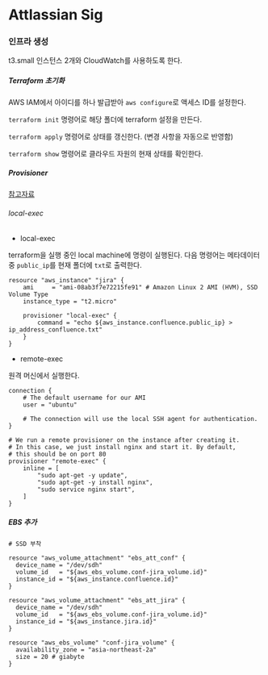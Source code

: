 # Attlassian Sig



### 인프라 생성

t3.small 인스턴스 2개와 CloudWatch를 사용하도록 한다.

##### Terraform 초기화

AWS IAM에서 아이디를 하나 발급받아 `aws configure`로 액세스 ID를 설정한다.

`terraform init` 명령어로 해당 폴더에 terraform 설정을 만든다.

`terraform apply` 명령어로 상태를 갱신한다. (변경 사항을 자동으로 반영함)

`terraform show` 명령어로 클라우드 자원의 현재 상태를 확인한다.

##### Provisioner

[참고자료](https://www.terraform.io/intro/examples/aws.html)

###### local-exec

* local-exec

terraform을 실행 중인 local machine에 명령이 실행된다.
다음 명령어는 메타데이터 중 `public_ip`를 현재 폴더에 `txt`로 출력한다.

```t
resource "aws_instance" "jira" {
    ami     = "ami-08ab3f7e72215fe91" # Amazon Linux 2 AMI (HVM), SSD Volume Type
    instance_type = "t2.micro"

    provisioner "local-exec" {
        command = "echo ${aws_instance.confluence.public_ip} > ip_address_confluence.txt"
    }
}
```

* remote-exec

원격 머신에서 실행한다.

```t
connection {
    # The default username for our AMI
    user = "ubuntu"

    # The connection will use the local SSH agent for authentication.
}

# We run a remote provisioner on the instance after creating it.
# In this case, we just install nginx and start it. By default,
# this should be on port 80
provisioner "remote-exec" {
    inline = [
        "sudo apt-get -y update",
        "sudo apt-get -y install nginx",
        "sudo service nginx start",
    ]
}
```

##### EBS 추가

```t
# SSD 부착

resource "aws_volume_attachment" "ebs_att_conf" {
  device_name = "/dev/sdh"
  volume_id   = "${aws_ebs_volume.conf-jira_volume.id}"
  instance_id = "${aws_instance.confluence.id}"
}

resource "aws_volume_attachment" "ebs_att_jira" {
  device_name = "/dev/sdh"
  volume_id   = "${aws_ebs_volume.conf-jira_volume.id}"
  instance_id = "${aws_instance.jira.id}"
}

resource "aws_ebs_volume" "conf-jira_volume" {
  availability_zone = "asia-northeast-2a"
  size = 20 # giabyte
}
```